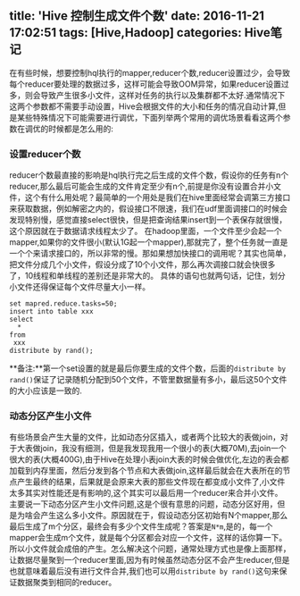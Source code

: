 title: 'Hive 控制生成文件个数'
date: 2016-11-21 17:02:51
tags: [Hive,Hadoop]
categories: Hive笔记
---
在有些时候，想要控制hql执行的mapper,reducer个数,reducer设置过少，会导致每个reducer要处理的数据过多，这样可能会导致OOM异常，如果reducer设置过多，则会导致产生很多小文件，这样对任务的执行以及集群都不太好.通常情况下这两个参数都不需要手动设置，Hive会根据文件的大小和任务的情况自动计算,但是某些特殊情况下可能需要进行调优，下面列举两个常用的调优场景看看这两个参数在调优的时候都是怎么用的:

### 设置reducer个数
reducer个数最直接的影响是hql执行完之后生成的文件个数，假设你的任务有n个reducer,那么最后可能会生成的文件肯定至少有n个,前提是你没有设置合并小文件，这个有什么用处呢？最简单的一个用处是我们在hive里面经常会调第三方接口来获取数据，例如解密之内的，假设接口不限速，我们在udf里面调接口的时候会发现特别慢，感觉直接select很快，但是把查询结果insert到一个表保存就很慢，这个原因就在于数据请求线程太少了。
在hadoop里面，一个文件至少会起一个mapper,如果你的文件很小(默认1G起一个mapper),那就完了，整个任务就一直是一个个来请求接口的，所以非常的慢。那如果想加快接口的调用呢？其实也简单，把文件分成几个小文件，假设分成了10个小文件，那么再次调接口就会快很多了，10线程和单线程的差别还是非常大的。
具体的语句也就两句话，记住，划分小文件还得保证每个文件尽量大小一样。
```
set mapred.reduce.tasks=50;
insert into table xxx
select
  *
from
 xxx
distribute by rand();
```
**备注:**第一个set设置的就是最后你要生成的文件个数，后面的`distribute by rand()`保证了记录随机分配到50个文件，不管里数据量有多小，最后这50个文件的大小应该是一致的.

### 动态分区产生小文件
有些场景会产生大量的文件，比如动态分区插入，或者两个比较大的表做join，对于大表做join，我没有细测，但是我发现我用一个很小的表(大概70M),去join一个很大的表(大概400G),由于Hive在处理小表join大表的时候会做优化,左边的表会都加载到内存里面，然后分发到各个节点和大表做join,这样最后就会在大表所在的节点产生最终的结果，后果就是会原来大表的那些文件现在都变成小文件了,小文件太多其实对性能还是有影响的,这个其实可以最后用一个reducer来合并小文件。
主要说一下动态分区产生小文件问题,这是个很有意思的问题，动态分区好用，但是为啥会产生这么多小文件。原因就在于，假设动态分区初始有N个mapper,那么最后生成了m个分区，最终会有多少个文件生成呢？答案是`N*m`,是的，每一个mapper会生成m个文件，就是每个分区都会对应一个文件，这样的话你算一下。所以小文件就会成倍的产生。怎么解决这个问题，通常处理方式也是像上面那样，让数据尽量聚到一个reducer里面,因为有时候虽然动态分区不会产生reducer,但是也就意味着最后没有进行文件合并,我们也可以用`distribute by rand()`这句来保证数据聚类到相同的reducer。
